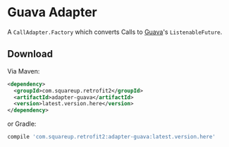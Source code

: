 Guava Adapter
==============

A `CallAdapter.Factory` which converts Calls to [Guava][1]'s `ListenableFuture`.

Download
--------

Via Maven:
```xml
<dependency>
  <groupId>com.squareup.retrofit2</groupId>
  <artifactId>adapter-guava</artifactId>
  <version>latest.version.here</version>
</dependency>
```
or Gradle:
```groovy
compile 'com.squareup.retrofit2:adapter-guava:latest.version.here'
```

 [1]: https://github.com/google/guava
